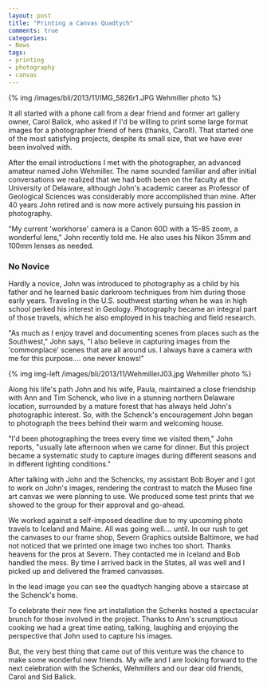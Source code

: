 ```yaml
---
layout: post
title: "Printing a Canvas Quadtych"
comments: true
categories:
- News
tags:
- printing
- photography
- canvas
---
```


{% img /images/bli/2013/11/IMG_5826r1.JPG Wehmiller photo %}

It all started with a phone call from a dear friend and former art gallery owner, Carol Balick, who asked if I'd be willing to print some large format images for a photographer friend of hers (thanks, Carol!). That started one of the most satisfying projects, despite its small size, that we have ever been involved with. 

<!--more-->

After the email introductions I met with the photographer, an advanced amateur named John Wehmiller. The name sounded familiar and after initial conversations we realized that we had both been on the faculty at the University of Delaware, although John's academic career as Professor of Geological Sciences was considerably more accomplished than mine. After 40 years John retired and is now more actively pursuing his passion in photography. 

"My current 'workhorse' camera is a Canon 60D with a 15-85 zoom, a wonderful lens," John recently told me. He also uses his Nikon 35mm and 100mm lenses as needed. 

### No Novice

Hardly a novice, John was introduced to photography as a child by his father and he learned basic darkroom techniques from him during those early years. Traveling in the U.S. southwest starting when he was in high school perked his interest in Geology. Photography became an integral part of those travels, which he also employed in his teaching and field research.  

"As much as I enjoy travel and documenting scenes from places such as the Southwest," John says, "I also believe in capturing images from the 'commonplace' scenes that are all around us. I always have a camera with me for this purpose.... one never knows!"

{% img img-left /images/bli/2013/11/WehmillerJ03.jpg Wehmiller photo %}

Along his life's path John and his wife, Paula, maintained a close friendship with Ann and Tim Schenck, who live in a stunning northern Delaware location, surrounded by a mature forest that has always held John's photographic interest. So, with the Schenck's encouragement John began to photograph the trees behind their warm and welcoming house. 

"I'd been photographing the trees every time we visited them," John reports, "usually late afternoon when we came for dinner. But this project became a systematic study to capture images during different seasons and in different lighting conditions."

After talking with John and the Schencks, my assistant Bob Boyer and I got to work on John's images, rendering the contrast to match the Museo fine art canvas we were planning to use. We produced some test prints that we showed to the group for their approval and go-ahead. 

We worked against a self-imposed deadline due to my upcoming photo travels to Iceland and Maine. All was going well.... until. In our rush to get the canvases to our frame shop, Severn Graphics outside Baltimore, we had not noticed that we printed one image two inches too short. Thanks heavens for the pros at Severn. They contacted me in Iceland and Bob handled the mess. By time I arrived back in the States, all was well and I picked up and delivered the framed canvasses. 

In the lead image you can see the quadtych hanging above a staircase at the Schenck's home. 

To celebrate their new fine art installation the Schenks hosted a spectacular brunch for those involved in the project. Thanks to Ann's scrumptious cooking we had a great time eating, talking, laughing and enjoying the perspective that John used to capture his images. 

But, the very best thing that came out of this venture was the chance to make some wonderful new friends. My wife and I are looking forward to the next celebration with the Schenks, Wehmillers and our dear old friends, Carol and Sid Balick. 








